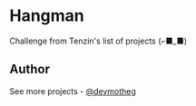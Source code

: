 # Hangman

Challenge from Tenzin's list of projects (⌐■_■)

## Author

See more projects - [@devmotheg](https://github.com/devmotheg?tab=repositories)
